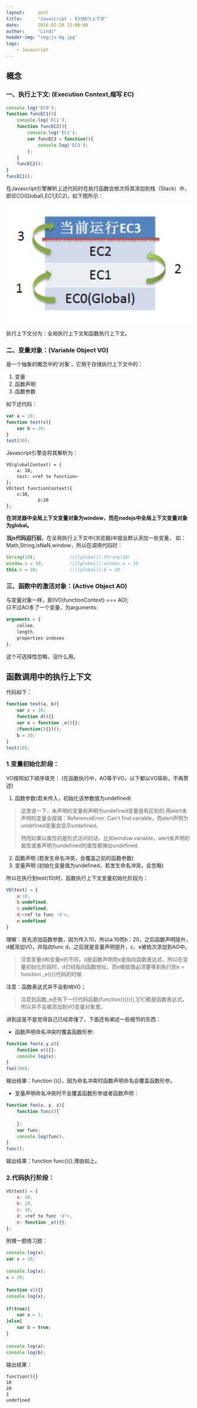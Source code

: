 ```yaml
---
layout:     post
title:      "Javascript - ES3执行上下文"
date:       2016-02-20 12:00:00
author:     "Lindz"
header-img: "img/js-bg.jpg"
tags:
    - Javascript
---
```


##  概念

### 一、执行上下文: (Execution Context,缩写 EC) 

```javascript
console.log('EC0');
function funcEC1(){
    console.log('EC1');
    function funcEC2(){
        console.log('EC2');
        var funcEC3 = function(){
            console.log('EC3');
        };
    }
    funcEC2();
}
funcEC1();
```
在Javascript引擎解析上述代码时在执行函数会依次将其添加到栈（Stack）中，即(ECO(Global),EC1,EC2)，如下图所示：

![Stack: ExecutionContext](/assets/2016-02-20-javascript-execution-context/1.png)

执行上下文分为：全局执行上下文和函数执行上下文。

### 二、变量对象：(Variable Object VO)
是一个抽象的概念中的‘对象’，它用于存储执行上下文中的： 

1. 变量
2. 函数声明
3. 函数参数

如下述代码：  

```javascript
var a = 10;
function test(x){
    var b = 20;
}
test(30);
```
Javascript引擎会将其解析为：  

```
VO(globalContext) = {
	a: 10,
	test: <ref to function>
};
VO(test functionContext){
    x:30,
            b:20
};
```

**在浏览器中全局上下文变量对象为window，而在nodejs中全局上下文变量对象为global。**

**当js代码运行前**，在全局执行上下文中(浏览器)中就会默认添加一些变量，
如：Math,String,isNaN,window，所以在调用代码时：  

```javascript
String(10);     		//[[global]].String(10)
window.a = 10;  	    //[[global]].window.a = 10
this.b = 20; 			//[[global]].b = 20
```

### 三、函数中的激活对象：(Active Object AO)

与变量对象一样，即(VO(functionContext) === AO);  
只不过AO多了一个变量，为arguments:

```javascript
arguments = {
	callee,
	length,
	properties-indexes
};	
```
这个可选择性忽略，没什么用。

## 函数调用中的执行上下文
代码如下：

```javascript
function test(a, b){
    var c = 10;
    function d(){}
    var e = function _e(){};
    (function(){})();
    b = 20;
}
test(10);
```

### 1.变量初始化阶段：  
VO按照如下顺序填充：  (在函数执行中，AO等于VO，以下都以VO简称，不再赘述)  

1. 函数参数(若未传入，初始化该参数值为undefined)
> 这里说一下，未声明的变量和声明为undefined变量是有区别的:用alert未声明的变量会报错：ReferenceError: Can't find variable，而alert声明为undefined变量会显示undefined。
> 
> 然而如果以属性的是形式访问的话，比如window.variable，alert未声明的属性或者声明为undefined的属性都弹出undefined.

2. 函数声明 (若发生命名冲突，会覆盖之前的函数参数)
3. 变量声明 (初始化变量值为undefined，若发生命名冲突，会忽略)  

所以在执行到test(10)时，函数执行上下文变量初始化阶段为：

```javascript
VO(test) = {
	a:10,
	b:undefined,
	c:undefined,
	d:<ref to func 'd'>,
	e:undefined
}		
```

理解：首先添加函数参数，因为传入10，所以a:10而b：20，之后函数声明提升，d被添加VO，并指向func d，之后就是变量声明提升，c、e被依次添加到AO中。

> 注意变量d和变量e的不同，d是函数声明而e是指向函数表达式，所以在变量初始化阶段时，d已经指向函数地址，而e被赋值必须要等到执行到e = function _e(){}代码的时候

注意：函数表达式并不会影响VO；

> 注意到函数_e还有下一行代码函数(function(){})(),它们都是函数表达式，所以并不会被添加到VO变量对象里。

讲到这是不是觉得自己已经弄懂了，下面还有阐述一些细节的东西： 

* 函数声明命名冲突时覆盖函数形参:

```javascript
function foo(x,y,z){
	function x(){};
	console.log(x);
}
foo(100);
```
输出结果：function (){}，因为命名冲突时函数声明命名会覆盖函数形参。

* 变量声明命名冲突时不会覆盖函数形参或者函数声明：

```javascript
function foo(x, y, z){
	function func(){
			
	};
	var func;
	console.log(func);
}
func();
```
输出结果：function func(){},理由如上。

### 2.代码执行阶段： 
 
```javascript
VO(test) = {
	a: 10,
	b: 20,
	c: 10,
	d: <ref to func 'd'>,
	e: function _e(){};
};
``` 
 
附赠一题练习题：

```javascript	
console.log(x);
var x = 10;

console.log(x);
x = 20;

function x(){}
console.log(x);

if(true){
    var a = 1;
}else{
    var b = true;
}

console.log(a);
console.log(b);	
```
输出结果：

```
function(){}
10
20
1
undefined
```

